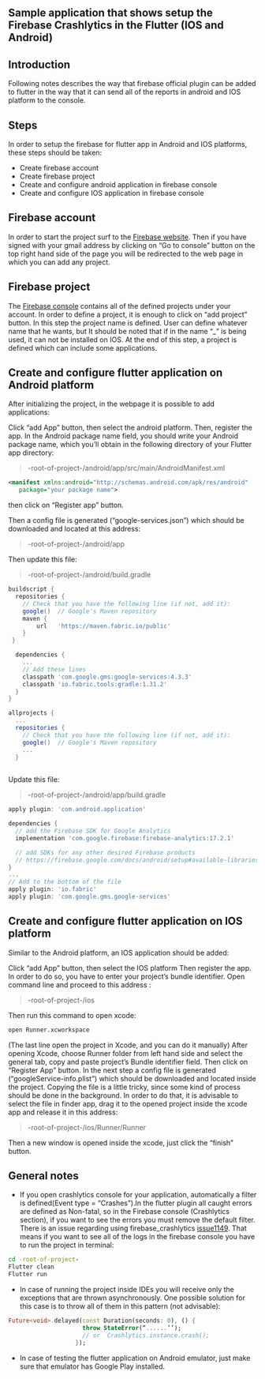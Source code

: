 ## Sample application that shows setup the Firebase Crashlytics in the Flutter (IOS and Android)

## Introduction

Following notes describes the way that firebase official plugin can be added to flutter in the way that it can send all of the reports in android and IOS platform to the console.



## Steps

In order to setup the firebase for flutter app in Android and IOS platforms, these steps should be taken:

 - Create firebase account
 - Create firebase project
 - Create and configure android application in firebase console
 - Create and configure IOS application in firebase console



## Firebase account

In order to start the project  surf to the [Firebase website](https://firebase.google.com). Then if you have signed with your gmail address by clicking on “Go to console” button on the top right hand side of the page you will be redirected to the web page in which you can add any project.



## Firebase project

The [Firebase console](https://console.firebase.google.com/) contains all of the defined projects under your account. In order to define a project, it is enough to click on “add project” button. In this step the project name is defined. User can define whatever name that he wants, but  It should be noted that if in the name “_” is being used, it can not be installed on IOS. At the end of this step, a project is defined which can include some applications.



## Create and configure flutter application on Android platform

After initializing the project, in the webpage it is possible to add applications:

Click “add App” button, then select the android platform.
Then, register the app. In the Android package name field, you should write your Android package name, which you’ll obtain in the following directory of your Flutter app directory:

>-root-of-project-/android/app/src/main/AndroidManifest.xml


```xml
<manifest xmlns:android="http://schemas.android.com/apk/res/android"
   package="your package name">
```


then click on “Register app” button.

Then a config file is generated (“google-services.json”) which should be downloaded and  located at this address:   

>-root-of-project-/android/app


Then update this file:   

>-root-of-project-/android/build.gradle

```gradle
buildscript {
  repositories {
    // Check that you have the following line (if not, add it):
    google()  // Google's Maven repository
    maven {
        url   'https://maven.fabric.io/public'
    }
 }

  dependencies {
    ...
    // Add these lines
    classpath 'com.google.gms:google-services:4.3.3'
    classpath 'io.fabric.tools:gradle:1.31.2' 
  }
}

allprojects {
  ...
  repositories {
    // Check that you have the following line (if not, add it):
    google()  // Google's Maven repository
    ...
  }
  
```


Update this file:   

>-root-of-project-/android/app/build.gradle

```gradle
apply plugin: 'com.android.application'

dependencies {
  // add the Firebase SDK for Google Analytics
  implementation 'com.google.firebase:firebase-analytics:17.2.1'

  // add SDKs for any other desired Firebase products
  // https://firebase.google.com/docs/android/setup#available-libraries
}
...
// Add to the bottom of the file
apply plugin: 'io.fabric'
apply plugin: 'com.google.gms.google-services'
```


## Create and configure flutter application on IOS platform

Similar to the Android platform, an IOS application should be added:

Click “add App” button, then select the IOS platform
Then register the app. In order to do so, you have to enter your project’s bundle identifier.  Open command line and proceed to this address : 

>-root-of-project-/ios


Then run this command to open xcode: 

```cmd
open Runner.xcworkspace 
```


(The last line open the project in Xcode, and you can do it manually)
After opening Xcode, choose Runner folder from left hand side and select the general tab, copy and paste project’s Bundle identifier field.
Then click on “Register App” button.
In the next step a config file is generated (“googleService-info.plist”) which should be downloaded and located inside the project. Copying the file is a little tricky, since some kind of process should be done in the background. In order to do that, it is advisable to select the file in finder app, drag it to the opened project inside the xcode app and release it in this address: 

>-root-of-project-/ios/Runner/Runner


Then a new window is opened inside the xcode, just click the “finish” button.



## General notes

 - If you open crashlytics console for your application, automatically a filter is defined(Event type = “Crashes”).In the flutter plugin all caught errors are defined as Non-fatal, so in the Firebase console (Crashlytics section), if you want to see the errors you must remove the default filter. 
There is an issue regarding using firebase_crashlytics [issue1149](https://github.com/FirebaseExtended/flutterfire/issues/1149#issuecomment-550029085). That means if you want to see all of the logs in the firebase console you have to run the project in terminal:

```cmd
cd -root-of-project-
Flutter clean
Flutter run
```


 - In case of running the project inside IDEs you will receive only the exceptions that are thrown asynchronously. One possible solution for this case is to throw all of them in this pattern (not advisable):

```dart
Future<void>.delayed(const Duration(seconds: 0), () {
                     throw StateError(“......’’);
                     // or  Crashlytics.instance.crash(); 
                   });
```


 - In case of testing the flutter application on Android emulator, just make sure that emulator has Google Play installed.
